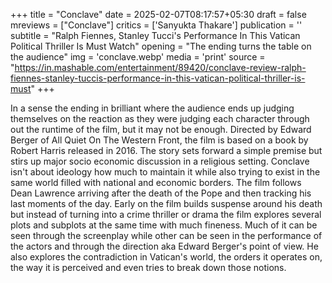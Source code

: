 +++
title = "Conclave"
date = 2025-02-07T08:17:57+05:30
draft = false
mreviews = ["Conclave"]
critics = ['Sanyukta Thakare']
publication = ''
subtitle = "Ralph Fiennes, Stanley Tucci's Performance In This Vatican Political Thriller Is Must Watch"
opening = "The ending turns the table on the audience"
img = 'conclave.webp'
media = 'print'
source = "https://in.mashable.com/entertainment/89420/conclave-review-ralph-fiennes-stanley-tuccis-performance-in-this-vatican-political-thriller-is-must"
+++

In a sense the ending in brilliant where the audience ends up judging themselves on the reaction as they were judging each character through out the runtime of the film, but it may not be enough. Directed by Edward Berger of All Quiet On The Western Front, the film is based on a book by Robert Harris released in 2016. The story sets forward a simple premise but stirs up major socio economic discussion in a religious setting. Conclave isn't about ideology how much to maintain it while also trying to exist in the same world filled with national and economic borders. The film follows Dean Lawrence arriving after the death of the Pope and then tracking his last moments of the day. Early on the film builds suspense around his death but instead of turning into a crime thriller or drama the film explores several plots and subplots at the same time with much fineness. Much of it can be seen through the screenplay while other can be seen in the performance of the actors and through the direction aka Edward Berger's point of view. He also explores the contradiction in Vatican's world, the orders it operates on, the way it is perceived and even tries to break down those notions.
